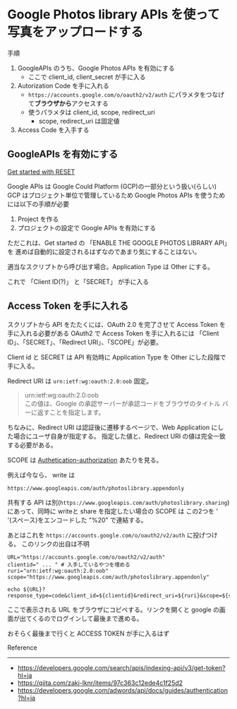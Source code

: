 # Google Photos library APIs を使って写真をアップロードする

手順
1. GoogleAPIs のうち、Google Photos APIs を有効にする
   - ここで client_id, client_secret が手に入る
1. Autorization Code を手に入れる
   - `https://accounts.google.com/o/oauth2/v2/auth` にパラメタをつなげて**ブラウザから**アクセスする
   - 使うパラメタは client_id, scope, redirect_uri
      - scope, redirect_uri は固定値
1. Access Code を入手する

## GoogleAPIs を有効にする
[Get started with RESET](https://developers.google.com/photos/library/guides/get-started?refresh=1)

Google APIs は Google Could Platform (GCP)の一部分という扱い(らしい)
GCP はプロジェクト単位で管理しているため Google Photos APIs を使うためには以下の手順が必要

1. Project を作る
1. プロジェクトの設定で Google APIs を有効にする

ただこれは、Get started の 「ENABLE THE GOOGLE PHOTOS LIBRARY API」を
進めば自動的に設定されるはずなのであまり気にすることはない。

適当なスクリプトから呼び出す場合。Application Type は Other にする。

これで 「Client ID(?)」 と「SECRET」 が手に入る

## Access Token を手に入れる
スクリプトから API をたたくには、OAuth 2.0 を完了させて Access Token を手に入れる必要がある
OAuth2 で Access Token を手に入れるには 「Client ID」、「SECRET」、「Redirect URI」、「SCOPE」が必要。

Client id と SECRET は API 有効時に Application Type を Other にした段階で手に入る。

Redirect URI は `urn:ietf:wg:oauth:2.0:oob` 固定。

> urn:ietf:wg:oauth:2.0:oob  
> この値は、Google の承認サーバーが承認コードをブラウザのタイトル バーに返すことを指定します。

ちなみに、Redirect URI は認証後に遷移するページで、Web Application にした場合にユーザ自身が指定する。
指定した値と、Redirect URI の値は完全一致する必要がある。

SCOPE は [Authetication-authorization](https://developers.google.com/photos/library/guides/authentication-authorization) あたりを見る。

例えば今なら、 write は
```
https://www.googleapis.com/auth/photoslibrary.appendonly
```
共有する API は別(`https://www.googleapis.com/auth/photoslibrary.sharing`)にあって、同時に writeと share を指定したい場合の SCOPE は
この2つを ' '(スペース)をエンコードした "%20" で連結する。

あとはこれを `https://accounts.google.com/o/oauth2/v2/auth` に投げつける。
このリンクの出自は不明
```
URL="https://accounts.google.com/o/oauth2/v2/auth"
clientid=" ... " # 入手しているやつを埋める
ruri="urn:ietf:wg:oauth:2.0:oob"
scope="https://www.googleapis.com/auth/photoslibrary.appendonly"

echo ${URL}?response_type=code&client_id=${clientid}&redirect_uri=${ruri}&scope=${scope}&access_type=offline
```
ここで表示される URL をブラウザにコピペする。リンクを開くと google の画面が出てくるのでログインして最後まで進める。

おそらく最後まで行くと ACCESS TOKEN が手に入るはず

Reference
- - -
- https://developers.google.com/search/apis/indexing-api/v3/get-token?hl=ja
- https://qiita.com/zaki-lknr/items/97c363c12ede4c1f25d2
- https://developers.google.com/adwords/api/docs/guides/authentication?hl=ja
